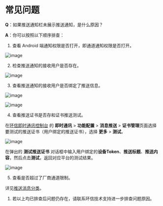 # 常见问题

**Q**：如果推送通知栏未展示推送通知，是什么原因？

**A**：你可以按照以下顺序排查：

1. 查看 Android 端通知权限是否打开，即通道通知权限是否打开。

![image](/images/android/push/push_notification_channel_android.png)

2. 检查推送通知的接收用户是否存在。

![image](/images/android/push/push_notification_user_search.png)

3. 查看推送通知的接收用户是否绑定了推送信息。

![image](/images/android/push/push_notification_user_bind.png)

![image](/images/android/push/push_notification_user_bind_info.png)

4. 查看推送证书是否存和证书推送测试。

在[环信即时通讯控制台](https://console.easemob.com) 的 **即时通讯** > **功能配置** > **消息推送** > **证书管理**页面选择要测试的推送证书（用户绑定的推送证书），选择 **更多** > **测试**。

![image](/images/android/push/push_notification_test.png)

在弹出的 **测试推送证书** 对话框中输入用户绑定的**设备Token**、**推送标题**、**推送内容**，然后点击**测试**，返回对应平台的测试结果。

![image](/images/android/push/huawei_push_notification_test.png)

5. 查看是否超过了厂商通道限制。

详见[推送消息分类](push_message_classification.html)。

1. 若以上均已排查后问题仍存在，请联系环信技术支持进一步排查问题原因。